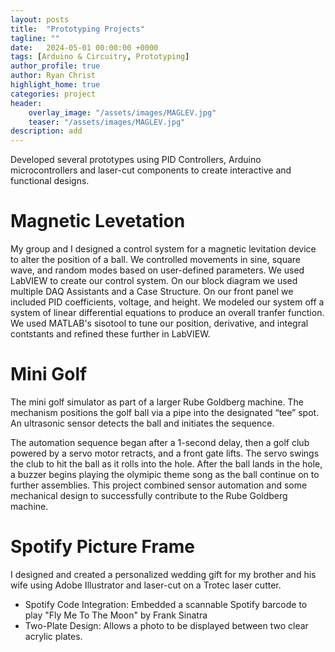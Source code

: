 ```yaml
---
layout: posts
title:  "Prototyping Projects"
tagline: ""
date:   2024-05-01 00:00:00 +0000
tags: [Arduino & Circuitry, Prototyping]
author_profile: true
author: Ryan Christ
highlight_home: true
categories: project
header:
    overlay_image: "/assets/images/MAGLEV.jpg"
    teaser: "/assets/images/MAGLEV.jpg"
description: add
---
```

Developed several prototypes using PID Controllers, Arduino microcontrollers and laser-cut components to create interactive and functional designs.

# Magnetic Levetation
My group and I designed a control system for a magnetic levitation device to alter the position of a ball. We controlled movements in sine, square wave, and random modes based on user-defined parameters. We used LabVIEW to create our control system. On our block diagram we used multiple DAQ Assistants and a Case Structure. On our front panel we included PID coefficients, voltage, and height. We modeled our system off a system of linear differential equations to produce an overall tranfer function. We used MATLAB's sisotool to tune our position, derivative, and integral contstants and refined these further in LabVIEW.


<div id="nanogallery3"></div>
<script>
  $("#nanogallery3").nanogallery2({
  // ### gallery settings ###
  thumbnailHeight:  150,
  thumbnailWidth:   150,
  itemsBaseURL:     '/assets/images/',

  // ### gallery content ###
  items: [
      { src: 'MAGLEV.jpg', srct: 'MAGLEV.jpg' },
      { src: 'MAGLEVBlockDiagramSine.png', srct: 'MAGLEVBlockDiagramSine.png' },
      { src: 'MAGLEVFrontPanel.png', srct: 'MAGLEVFrontPanel.png' },
  ]
});
</script>

# Mini Golf
The mini golf simulator as part of a larger Rube Goldberg machine. The mechanism positions the golf ball via a pipe into the designated “tee” spot. An ultrasonic sensor detects the ball and initiates the sequence.

The automation sequence began after a 1-second delay, then a golf club powered by a servo motor retracts, and a front gate lifts. The servo swings the club to hit the ball as it rolls into the hole. After the ball lands in the hole, a buzzer begins playing the olymipic theme song as the ball continue on to further assemblies. This project combined sensor automation and some mechanical design to successfully contribute to the Rube Goldberg machine.

<div id="nanogallery1"></div>
<script>
  $("#nanogallery1").nanogallery2({
  // ### gallery settings ###
  thumbnailHeight:  150,
  thumbnailWidth:   150,
  itemsBaseURL:     '/assets/images/',

  // ### gallery content ###
  items: [
      { src: 'Golf.jpg', srct: 'Golf.jpg' },
      { src: 'GolfCircuitSkem1.png', srct: 'GolfCircuitSkem1.png' },
      { src: 'GolfCircuitSkem2.png', srct: 'GolfCircuitSkem2.png' },
  ]
});
</script>

# Spotify Picture Frame
I designed and created a personalized wedding gift for my brother and his wife using Adobe Illustrator and laser-cut on a Trotec laser cutter.

* Spotify Code Integration: Embedded a scannable Spotify barcode to play "Fly Me To The Moon" by Frank Sinatra
* Two-Plate Design: Allows a photo to be displayed between two clear acrylic plates.

<div id="nanogallery2"></div>
<script>
  $("#nanogallery2").nanogallery2({
  // ### gallery settings ###
  thumbnailHeight:  150,
  thumbnailWidth:   150,
  itemsBaseURL:     '/assets/images/',

  // ### gallery content ###
  items: [
      { src: 'Spotify.gif', srct: 'Spotify.gif' },
      { src: 'SpotifyAI.png', srct: 'SpotifyAI.png' },
  ]
});
</script>